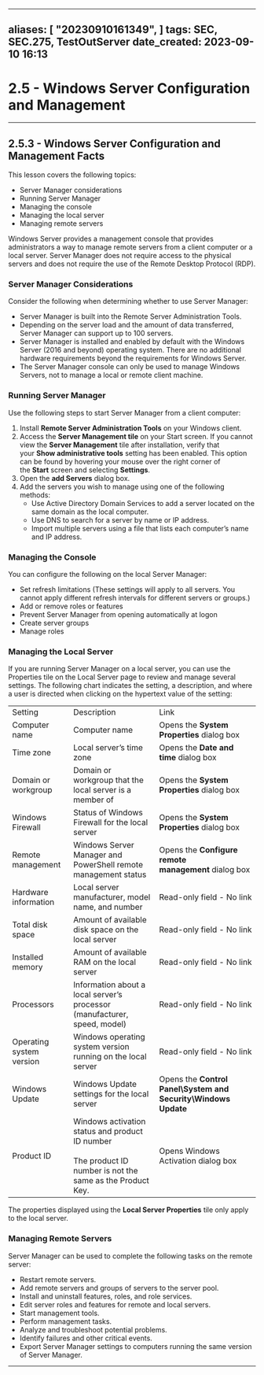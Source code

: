 
---
aliases: [ "20230910161349",  ]
tags: SEC, SEC.275, TestOutServer
date_created: 2023-09-10 16:13
---
# 2.5 - Windows Server Configuration and Management
---
## 2.5.3 - Windows Server Configuration and Management Facts

This lesson covers the following topics:
- Server Manager considerations
- Running Server Manager
- Managing the console
- Managing the local server
- Managing remote servers

Windows Server provides a management console that provides administrators a way to manage remote servers from a client computer or a local server. Server Manager does not require access to the physical servers and does not require the use of the Remote Desktop Protocol (RDP).

### Server Manager Considerations
Consider the following when determining whether to use Server Manager:
- Server Manager is built into the Remote Server Administration Tools.
- Depending on the server load and the amount of data transferred, Server Manager can support up to 100 servers.  
- Server Manager is installed and enabled by default with the Windows Server (2016 and beyond) operating system. There are no additional hardware requirements beyond the requirements for Windows Server.  
- The Server Manager console can only be used to manage Windows Servers, not to manage a local or remote client machine.  

### Running Server Manager
Use the following steps to start Server Manager from a client computer:
1. Install **Remote Server Administration Tools** on your Windows client. 
2. Access the **Server Management tile** on your Start screen. If you cannot view the **Server Management** tile after installation, verify that your **Show administrative tools** setting has been enabled. This option can be found by hovering your mouse over the right corner of the **Start** screen and selecting **Settings**.  
3. Open the **add Servers** dialog box.
4. Add the servers you wish to manage using one of the following methods:
    - Use Active Directory Domain Services to add a server located on the same domain as the local computer.
    - Use DNS to search for a server by name or IP address.  
    - Import multiple servers using a file that lists each computer’s name and IP address.  

### Managing the Console
You can configure the following on the local Server Manager:

- Set refresh limitations (These settings will apply to all servers. You cannot apply different refresh intervals for different servers or groups.)
- Add or remove roles or features 
- Prevent Server Manager from opening automatically at logon 
- Create server groups
- Manage roles

### Managing the Local Server
If you are running Server Manager on a local server, you can use the Properties tile on the Local Server page to review and manage several settings. The following chart indicates the setting, a description, and where a user is directed when clicking on the hypertext value of the setting:

|   |   |   |
|---|---|---|
|Setting|Description|Link|
|Computer name|Computer name|Opens the **System Properties** dialog box|
|Time zone|Local server’s time zone|Opens the **Date and time** dialog box|
|Domain or workgroup|Domain or workgroup that the local server is a member of|Opens the **System Properties** dialog box|
|Windows Firewall|Status of Windows Firewall for the local server|Opens the **System Properties** dialog box|
|Remote management|Windows Server Manager and PowerShell remote management status|Opens the **Configure remote management** dialog box|
|Hardware information|Local server manufacturer, model name, and number|Read-only field - No link|
|Total disk space|Amount of available disk space on the local server|Read-only field - No link|
|Installed memory|Amount of available RAM on the local server|Read-only field - No link|
|Processors|Information about a local server’s processor (manufacturer, speed, model)|Read-only field - No link|
|Operating system version|Windows operating system version running on the local server|Read-only field - No link|
|Windows Update|Windows Update settings for the local server|Opens the **Control Panel\System and Security\Windows Update**|
|Product ID|Windows activation status and product ID number<br><br>The product ID number is not the same as the Product Key.|Opens Windows Activation dialog box|

The properties displayed using the **Local Server Properties** tile only apply to the local server.
### Managing Remote Servers

Server Manager can be used to complete the following tasks on the remote server:
- Restart remote servers.
- Add remote servers and groups of servers to the server pool.
- Install and uninstall features, roles, and role services.
- Edit server roles and features for remote and local servers.
- Start management tools.
- Perform management tasks.
- Analyze and troubleshoot potential problems.
- Identify failures and other critical events.
- Export Server Manager settings to computers running the same version of Server Manager.

---
